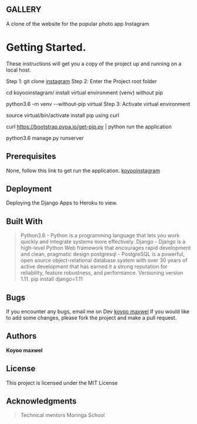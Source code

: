 ## GALLERY

A clone of the website for the popular photo app Instagram 

# Getting Started.

These instructions will get you a copy of the project up and running on a local host.

Step 1: git clone [instagram](https://github.com/koyoo-maxwel/koyooinstagram.git)
Step 2: Enter the Project root folder

cd koyooinstagram/
install virtual environment (venv) without pip

python3.6 -m venv --without-pip virtual
Step 3: Activate virtual environment

source virtual/bin/activate
install pip using curl

curl https://bootstrap.pypa.io/get-pip.py | python
run the application

python3.6 manage.py runserver

## Prerequisites

None, follow this link to get run the application. [koyooinstagram](https://koyooinstagram.herokuapp.com/)


## Deployment

Deploying the Django Apps to Heroku to view.

## Built With

> Python3.6 - Python is a programming language that lets you work quickly and integrate systems more effectively.
> Django - Django is a high-level Python Web framework that encourages rapid development and clean, pragmatic design
postgresql - PostgreSQL is a powerful, open source object-relational database system with over 30 years of active development that has earned it a strong reputation for reliability, feature robustness, and performance.
Versioning
version 1.11.
> pip install django=1.11

## Bugs

If you encounter any bugs, email me on Dev [koyoo maxwel](www.maxwell@juantechno.com) If you would like to add some changes, please
fork the project and make a pull request.

## Authors

**Koyoo maxwel**


## License

This project is licensed under the MIT License 

## Acknowledgments

> Technical mentors
> Moringa School